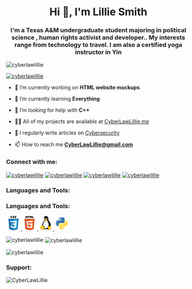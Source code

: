 <h1 align="center">Hi 👋, I'm Lillie Smith</h1>
<h3 align="center">I'm a Texas A&M undergraduate student majoring in political science , human rights activist and developer.. My interests range from technology to travel. I am also a certified yoga instructor in Yin </h3>

<p align="left"> <img src="https://komarev.com/ghpvc/?username=cyberlawlillie&label=Profile%20views&color=0e75b6&style=flat" alt="cyberlawlillie" /> </p>

<p align="left"> <a href="https://github.com/ryo-ma/github-profile-trophy"><img src="https://github-profile-trophy.vercel.app/?username=cyberlawlillie" alt="cyberlawlillie" /></a> </p>

- 🔭 I’m currently working on **HTML website mockups**

- 🌱 I’m currently learning **Everything**

- 🤝 I’m looking for help with **C++**

- 👨‍💻 All of my projects are available at [CyberLawLillie.me](CyberLawLillie.me)

- 📝 I regularly write articles on [Cybersecurity](Cybersecurity)

- 📫 How to reach me **CyberLawLillie@gmail.com**


<h3 align="left">Connect with me:</h3>
<p align="left">
<a href="https://twitter.com/cyberlawlillie" target="blank"><img align="center" src="https://raw.githubusercontent.com/rahuldkjain/github-profile-readme-generator/master/src/images/icons/Social/twitter.svg" alt="cyberlawlillie" height="30" width="40" /></a>
<a href="https://linkedin.com/in/cyberlawlillie" target="blank"><img align="center" src="https://raw.githubusercontent.com/rahuldkjain/github-profile-readme-generator/master/src/images/icons/Social/linked-in-alt.svg" alt="cyberlawlillie" height="30" width="40" /></a>
<a href="https://fb.com/cyberlawlillie" target="blank"><img align="center" src="https://raw.githubusercontent.com/rahuldkjain/github-profile-readme-generator/master/src/images/icons/Social/facebook.svg" alt="cyberlawlillie" height="30" width="40" /></a>
<a href="https://instagram.com/cyberlawlillie" target="blank"><img align="center" src="https://raw.githubusercontent.com/rahuldkjain/github-profile-readme-generator/master/src/images/icons/Social/instagram.svg" alt="cyberlawlillie" height="30" width="40" /></a>
</p>

<h3 align="left">Languages and Tools:</h3>
</p>

<h3 align="left">Languages and Tools:</h3>
<p align="left"> <a href="https://www.w3schools.com/css/" target="_blank" rel="noreferrer"> <img src="https://raw.githubusercontent.com/devicons/devicon/master/icons/css3/css3-original-wordmark.svg" alt="css3" width="40" height="40"/> </a> <a href="https://www.w3.org/html/" target="_blank" rel="noreferrer"> <img src="https://raw.githubusercontent.com/devicons/devicon/master/icons/html5/html5-original-wordmark.svg" alt="html5" width="40" height="40"/> </a> <a href="https://www.linux.org/" target="_blank" rel="noreferrer"> <img src="https://raw.githubusercontent.com/devicons/devicon/master/icons/linux/linux-original.svg" alt="linux" width="40" height="40"/> </a> <a href="https://www.python.org" target="_blank" rel="noreferrer"> <img src="https://raw.githubusercontent.com/devicons/devicon/master/icons/python/python-original.svg" alt="python" width="40" height="40"/> </a> </p>

<p><img align="left" src="https://github-readme-stats.vercel.app/api/top-langs?username=cyberlawlillie&show_icons=true&locale=en&layout=compact" alt="cyberlawlillie" /></p>

<p>&nbsp;<img align="center" src="https://github-readme-stats.vercel.app/api?username=cyberlawlillie&show_icons=true&locale=en" alt="cyberlawlillie" /></p>

<p><img align="center" src="https://github-readme-streak-stats.herokuapp.com/?user=cyberlawlillie&" alt="cyberlawlillie" /></p>

<h3 align="left">Support:</h3>
<p><a href="https://www.buymeacoffee.com/CyberLawLillie"> <img align="left" src="https://cdn.buymeacoffee.com/buttons/v2/default-yellow.png" height="50" width="210" alt="CyberLawLillie" /></a></p>
<br>
